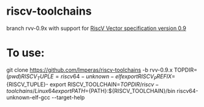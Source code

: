 # riscv-toolchains
branch rvv-0.9x with support for [RiscV Vector specification version 0.9](https://github.com/riscv/riscv-v-spec/releases/tag/0.9)

# To use: 
git clone https://github.com/Imperas/riscv-toolchains -b rvv-0.9.x
TOPDIR=$(pwd)
RISCV_TUPLE=riscv64-unknown-elf
export RISCV_PREFIX=${RISCV_TUPLE}-
export RISCV_TOOLCHAIN=${TOPDIR}/riscv-toolchains/Linux64
export PATH=${PATH}:${RISCV_TOOLCHAIN}/bin
riscv64-unknown-elf-gcc --target-help
